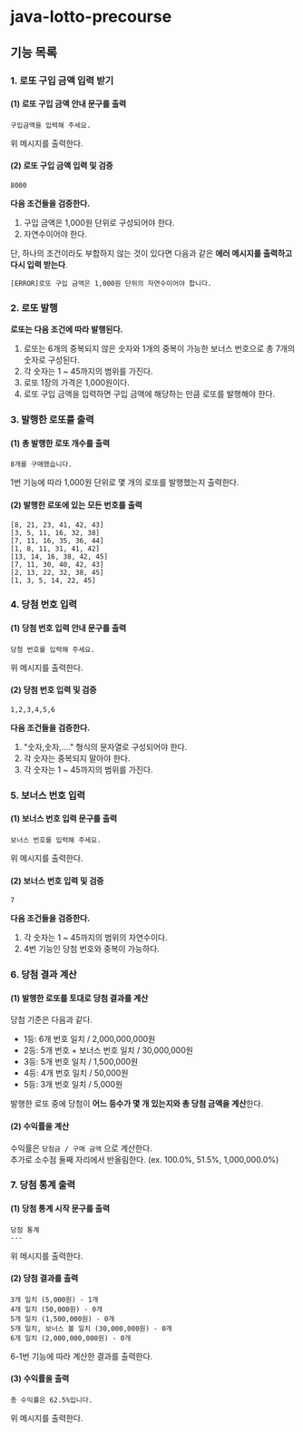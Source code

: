 # java-lotto-precourse
## 기능 목록
### 1. 로또 구입 금액 입력 받기
#### (1) 로또 구입 금액 안내 문구를 출력
````
구입금액을 입력해 주세요.
````
위 메시지를 출력한다.  

#### (2) 로또 구입 금액 입력 및 검증
````
8000
````
**다음 조건들을 검증한다.**
1. 구입 금액은 1,000원 단위로 구성되어야 한다.
2. 자연수이어야 한다.      
  
단, 하나의 조건이라도 부합하지 않는 것이 있다면 다음과 같은 **에러 메시지를 출력하고 다시 입력 받는다**.  
````
[ERROR]로또 구입 금액은 1,000원 단위의 자연수이어야 합니다.
````
### 2. 로또 발행
**로또는 다음 조건에 따라 발행된다.**
1. 로또는 6개의 중복되지 않은 숫자와 1개의 중복이 가능한 보너스 번호으로 총 7개의 숫자로 구성된다.
2. 각 숫자는 1 ~ 45까지의 범위를 가진다.
3. 로또 1장의 가격은 1,000원이다.
4. 로또 구입 금액을 입력하면 구입 금액에 해당하는 만큼 로또를 발행해야 한다.


### 3. 발행한 로또를 출력
#### (1) 총 발행한 로또 개수를 출력
````
8개를 구매했습니다.
````
1번 기능에 따라 1,000원 단위로 몇 개의 로또를 발행했는지 출력한다.
#### (2) 발행한 로또에 있는 모든 번호를 출력
````
[8, 21, 23, 41, 42, 43] 
[3, 5, 11, 16, 32, 38] 
[7, 11, 16, 35, 36, 44] 
[1, 8, 11, 31, 41, 42] 
[13, 14, 16, 38, 42, 45] 
[7, 11, 30, 40, 42, 43] 
[2, 13, 22, 32, 38, 45] 
[1, 3, 5, 14, 22, 45]
````
### 4. 당첨 번호 입력
#### (1) 당첨 번호 입력 안내 문구를 출력
````
당첨 번호를 입력해 주세요.
````
위 메시지를 출력한다.
#### (2) 당첨 번호 입력 및 검증
````
1,2,3,4,5,6
````
**다음 조건들을 검증한다.**
1. "숫자,숫자,...." 형식의 문자열로 구성되어야 한다.
2. 각 숫자는 중복되지 말아야 한다.
3. 각 숫자는 1 ~ 45까지의 범위를 가진다.

### 5. 보너스 번호 입력
#### (1) 보너스 번호 입력 문구를 출력
````
보너스 번호를 입력해 주세요.
````
위 메시지를 출력한다.
#### (2) 보너스 번호 입력 및 검증
````
7
````
**다음 조건들을 검증한다.**
1. 각 숫자는 1 ~ 45까지의 범위의 자연수이다.
2. 4번 기능인 당첨 번호와 중복이 가능하다.

### 6. 당첨 결과 계산
#### (1) 발행한 로또를 토대로 당첨 결과를 계산
당첨 기준은 다음과 같다.
- 1등: 6개 번호 일치 / 2,000,000,000원
- 2등: 5개 번호 + 보너스 번호 일치 / 30,000,000원
- 3등: 5개 번호 일치 / 1,500,000원
- 4등: 4개 번호 일치 / 50,000원
- 5등: 3개 번호 일치 / 5,000원

발행한 로또 중에 당첨이 **어느 등수가 몇 개 있는지와 총 당첨 금액을 계산**한다.

#### (2) 수익률을 계산
수익률은 `당첨금 / 구매 금액` 으로 계산한다.  
추가로 소수점 둘째 자리에서 반올림한다. (ex. 100.0%, 51.5%, 1,000,000.0%)

### 7. 당첨 통계 출력
#### (1) 당첨 통계 시작 문구를 출력
````
당첨 통계
---
````
위 메시지를 출력한다.
#### (2) 당첨 결과를 출력
````
3개 일치 (5,000원) - 1개
4개 일치 (50,000원) - 0개
5개 일치 (1,500,000원) - 0개
5개 일치, 보너스 볼 일치 (30,000,000원) - 0개
6개 일치 (2,000,000,000원) - 0개
````
6-1번 기능에 따라 계산한 결과를 출력한다.

#### (3) 수익률을 출력
````
총 수익률은 62.5%입니다.
````
위 메시지를 출력한다.